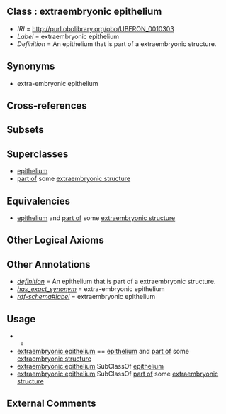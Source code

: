 
## Class : extraembryonic epithelium

 * *IRI* = http://purl.obolibrary.org/obo/UBERON_0010303
 * *Label* = extraembryonic epithelium
 * *Definition* = An epithelium that is part of a extraembryonic structure.

## Synonyms

 * extra-embryonic epithelium

## Cross-references


## Subsets


## Superclasses

 * [epithelium](../../UBERON/83/UBERON_0000483.md)
 * [part of](../../BFO/50/BFO_0000050.md) some [extraembryonic structure](../../UBERON/78/UBERON_0000478.md)

## Equivalencies

 * [epithelium](../../UBERON/83/UBERON_0000483.md) and [part of](../../BFO/50/BFO_0000050.md) some [extraembryonic structure](../../UBERON/78/UBERON_0000478.md)

## Other Logical Axioms


## Other Annotations

 * *[definition](../../IAO/15/IAO_0000115.md)* = An epithelium that is part of a extraembryonic structure.
 * *[has_exact_synonym](../../ym/oboInOwl#hasExactSynonym.md)* = extra-embryonic epithelium
 * *[rdf-schema#label](../../el/rdf-schema#label.md)* = extraembryonic epithelium

## Usage

 * -
 * [extraembryonic epithelium](../../UBERON/03/UBERON_0010303.md) == [epithelium](../../UBERON/83/UBERON_0000483.md) and [part of](../../BFO/50/BFO_0000050.md) some [extraembryonic structure](../../UBERON/78/UBERON_0000478.md)
 * [extraembryonic epithelium](../../UBERON/03/UBERON_0010303.md) SubClassOf [epithelium](../../UBERON/83/UBERON_0000483.md)
 * [extraembryonic epithelium](../../UBERON/03/UBERON_0010303.md) SubClassOf [part of](../../BFO/50/BFO_0000050.md) some [extraembryonic structure](../../UBERON/78/UBERON_0000478.md)

## External Comments

